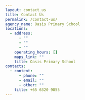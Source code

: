 ```yaml
---
layout: contact_us
title: Contact Us
permalink: /contact-us/
agency_name: Oasis Primary School
locations:
  - address:
      - ""
      - ""
      - ""
    operating_hours: []
    maps_link: ""
    title: Oasis Primary School
contacts:
  - content:
      - phone: ""
      - email: ""
      - other: ""
    title: +65 6320 9855
---
```

